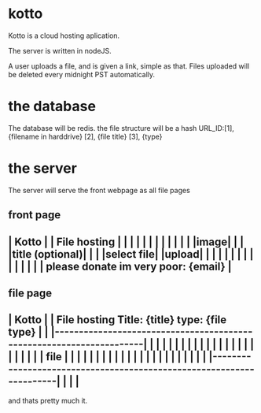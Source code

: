 # kotto

Kotto is a cloud hosting aplication.

The server is written in nodeJS.

A user uploads a file, and is given a link, simple as that.
Files uploaded will be deleted every midnight PST automatically.

# the database

The database will be redis.
the file structure will be a hash
URL_ID:[1], {filename in harddrive}
       [2], {file title}
       [3], {type}

# the server

The server will serve the front webpage as all file pages

front page
-------------------------------------------------------------------------------------------------------
|  Kotto                                                                                              |
|  File hosting                                                                                       |
|                                                                                                     |
|                                                                                                     |
|                                                                                                     |
|                                                                                                     |
|                                                                                                     |
|     |image|                                                                                         |
|     |title (optional)|                                                                              |
|     |select file| |upload|                                                                          |
|                                                                                                     |
|                                                                                                     |
|                                                                                                     |
|                                                                                                     |
|                                                                                                     |
|                                                                                                     |
|  please donate im very poor: {email}                                                                |
-------------------------------------------------------------------------------------------------------

file page
-------------------------------------------------------------------------------------------------------
|  Kotto                                                                                              |
|  File hosting       Title: {title} type: {file type}                                                |
|  |---------------------------------------------------------------------|                            |
|  |                                                                     |                            |
|  |                                                                     |                            |
|  |                                                                     |                            |
|  |                                                                     |                            |
|  |                                                                     |                            |
|  |                  file                                               |                            |
|  |                                                                     |                            |
|  |                                                                     |                            |
|  |                                                                     |                            |
|  |                                                                     |                            |
|  |                                                                     |                            |
|  |---------------------------------------------------------------------|                            |                            |                                                                                                     |
-------------------------------------------------------------------------------------------------------

and thats pretty much it.
